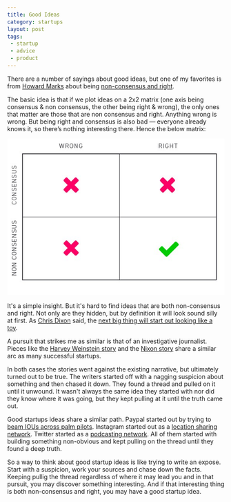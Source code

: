 ```yaml
---
title: Good Ideas
category: startups
layout: post
tags: 
 - startup
 - advice
 - product
---
```


There are a number of sayings about good ideas, but one of my favorites is from [Howard Marks](https://www.amazon.com/Most-Important-Thing-Thoughtful-Publishing-ebook/dp/B004U5Q1O0/ref=sr_1_1?ie=UTF8&qid=1497747460&sr=8-1&keywords=the+most+important+thing+howard+marks) about being [non-consensus and right](https://25iq.com/2014/06/14/a-dozen-things-ive-learned-from-marc-andreessen/). 

The basic idea is that if we plot ideas on a 2x2 matrix (one axis being consensus & non consensus, the other being right & wrong), the only ones that matter are those that are non consensus and right. Anything wrong is wrong. But being right and consensus is also bad — everyone already knows it, so there’s nothing interesting there. Hence the below matrix:

![2x2-wealthfront](/images/wealthfront2x2.jpeg)

It's a simple insight. But it's hard to find ideas that are both non-consensus and right. Not only are they hidden, but by definition it will look sound silly at first. As [Chris Dixon](https://twitter.com/cdixon) said, the [next big thing will start out looking like a toy](https://cdixon.org/2010/01/03/the-next-big-thing-will-start-out-looking-like-a-toy).

A pursuit that strikes me as similar is that of an investigative journalist. Pieces like the [Harvey Weinstein story](https://www.newyorker.com/news/news-desk/from-aggressive-overtures-to-sexual-assault-harvey-weinsteins-accusers-tell-their-stories) and the [Nixon story](https://www.washingtonpost.com/politics/gop-security-aide-among-five-arrested-in-bugging-affair/2012/06/07/gJQAYTdzKV_story.html?utm_term=.ebe6f43f0e29) share a similar arc as many successful startups. 

In both cases the stories went against the existing narrative, but ultimately turned out to be true. The writers started off with a nagging suspicion about something and then chased it down. They found a thread and pulled on it until it unwound. It wasn't always the same idea they started with nor did they know where it was going, but they kept pulling at it until the truth came out.

Good startups ideas share a similar path. Paypal started out by trying to [beam IOUs across palm pilots](https://www.fastcompany.com/1837839/reid-hoffman-paypals-pivoted-path-success). Instagram started out as a [location sharing network](https://techcrunch.com/2010/11/08/instagram-a-pivotal-pivot/). Twitter started as a [podcasting network](https://www.businessinsider.com/how-twitter-was-founded-2011-4). All of them started with building something non-obvious and kept pulling on the thread until they found a deep truth. 

So a way to think about good startup ideas is like trying to write an expose. Start with a suspicion, work your sources and chase down the facts. Keeping pullig the thread regardless of where it may lead you and in that pursuit, you may discover something interesting. And if that interesting thing is both non-consensus and right, you may have a good startup idea.
